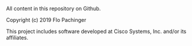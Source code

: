 All content in this repository on Github.

Copyright (c) 2019 Flo Pachinger

This project includes software developed at Cisco Systems, Inc. and/or its affiliates.
